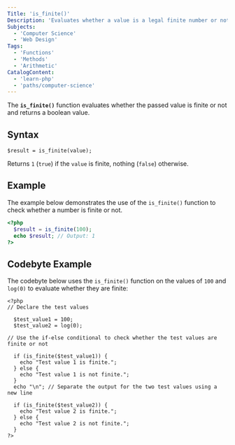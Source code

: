 ```yaml
---
Title: 'is_finite()'
Description: 'Evaluates whether a value is a legal finite number or not.'
Subjects:
  - 'Computer Science'
  - 'Web Design'
Tags:
  - 'Functions'
  - 'Methods'
  - 'Arithmetic'
CatalogContent:
  - 'learn-php'
  - 'paths/computer-science'
---
```


The **`is_finite()`** function evaluates whether the passed value is finite or not and returns a boolean value.

## Syntax

```pseudo
$result = is_finite(value);
```

Returns `1` (`true`) if the `value` is finite, nothing (`false`) otherwise.

## Example

The example below demonstrates the use of the `is_finite()` function to check whether a number is finite or not.

```php
<?php
  $result = is_finite(100);
  echo $result; // Output: 1
?>
```

## Codebyte Example

The codebyte below uses the `is_finite()` function on the values of `100` and `log(0)` to evaluate whether they are finite:

```codebyte/php
<?php
// Declare the test values

  $test_value1 = 100;
  $test_value2 = log(0);

// Use the if-else conditional to check whether the test values are finite or not

  if (is_finite($test_value1)) {
    echo "Test value 1 is finite.";
  } else {
    echo "Test value 1 is not finite.";
  }
  echo "\n"; // Separate the output for the two test values using a new line

  if (is_finite($test_value2)) {
    echo "Test value 2 is finite.";
  } else {
    echo "Test value 2 is not finite.";
  }
?>

```
